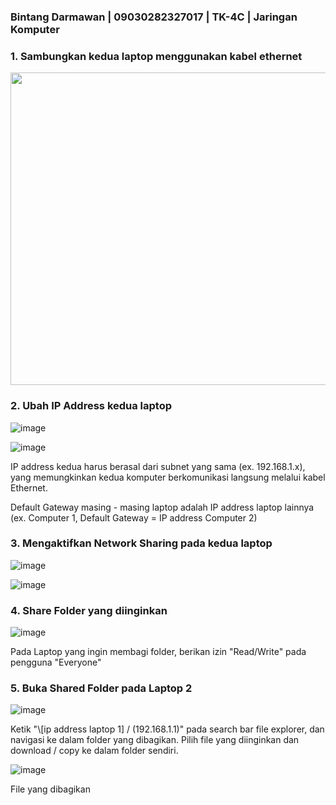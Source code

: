 ### Bintang Darmawan | 09030282327017 | TK-4C | Jaringan Komputer


### 1. Sambungkan kedua laptop menggunakan kabel ethernet
<img src="https://github.com/user-attachments/assets/2fc86f28-aaf4-4b07-8080-b0f4fafd4aee" width="800" height="500" />

### 2. Ubah IP Address kedua laptop 

![image](https://github.com/user-attachments/assets/22bba21c-8f79-42b6-bed8-710a5836b4ca)

![image](https://github.com/user-attachments/assets/c109a298-bb15-4f63-a7e9-cb0f36eea625)

IP address kedua harus berasal dari subnet yang sama (ex. 192.168.1.x), yang memungkinkan kedua komputer berkomunikasi langsung melalui kabel Ethernet.

Default Gateway masing - masing laptop adalah IP address laptop lainnya (ex. Computer 1, Default Gateway = IP address Computer 2)

### 3. Mengaktifkan Network Sharing pada kedua laptop

![image](https://github.com/user-attachments/assets/1b1324d8-75d6-47cf-b6c8-b9f41c351398)

![image](https://github.com/user-attachments/assets/8aef7504-71fd-4b87-ad03-4a85a188eb32)


### 4. Share Folder yang diinginkan

![image](https://github.com/user-attachments/assets/9ee0640e-3c85-4002-a03d-b3fc65de5566)

Pada Laptop yang ingin membagi folder, berikan izin "Read/Write" pada pengguna "Everyone"

### 5. Buka Shared Folder pada Laptop 2 

![image](https://github.com/user-attachments/assets/413cbaf9-04a2-4c6a-8762-2d1bf267d5a1)

Ketik "\\[ip address laptop 1] / (192.168.1.1)" pada search bar file explorer, dan navigasi ke dalam folder yang dibagikan. Pilih file yang diinginkan dan download / copy ke dalam folder sendiri.

![image](https://github.com/user-attachments/assets/3c788246-3d77-4d24-94d7-74ea64469bb5)

File yang dibagikan
